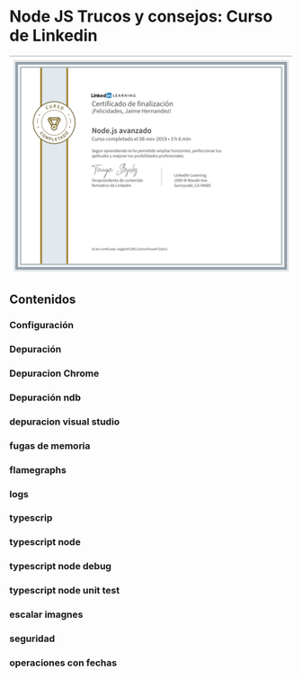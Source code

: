 # Node JS Trucos y consejos: Curso de Linkedin

![Certificado ](https://github.com/devjaime/linkedin_nodejs_avanzado/blob/master/certificado/certificado.png)
## Contenidos

### Configuración

### Depuración

### Depuracion Chrome

### Depuración ndb

### depuracion visual studio

### fugas de memoria

### flamegraphs

### logs

### typescrip

### typescript node

### typescript node debug

### typescript node unit test

### escalar imagnes

### seguridad

### operaciones con fechas

